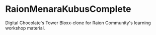 # RaionMenaraKubusComplete
Digital Chocolate's Tower Bloxx-clone for Raion Community's learning workshop material.
